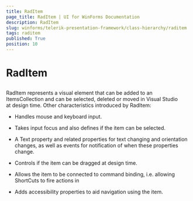 ```yaml
---
title: RadItem
page_title: RadItem | UI for WinForms Documentation
description: RadItem
slug: winforms/telerik-presentation-framework/class-hierarchy/raditem
tags: raditem
published: True
position: 10
---
```


# RadItem



## 

RadItem represents a visual element that can be added to an ItemsCollection and can be selected, deleted or moved in Visual Studio at design time. Other characteristics introduced by RadItem:

* Handles mouse and keyboard input.

* Takes input focus and also defines if the item can be selected.

* A Text property and related properties for text changing and orientation changes, as well as events for notification of when these properties change.

* Controls if the item can be dragged at design time.

* Allows the item to be connected to command binding, i.e. allowing ShortCuts to fire actions in

* Adds accessibility properties to aid navigation using the item.
